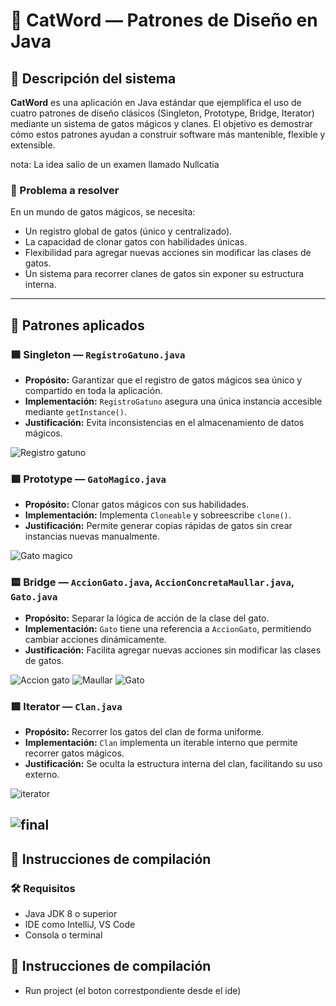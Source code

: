 # 🐾 CatWord — Patrones de Diseño en Java

## 📘 Descripción del sistema

**CatWord** es una aplicación en Java estándar que ejemplifica el uso de cuatro patrones de diseño clásicos (Singleton, Prototype, Bridge, Iterator) mediante un sistema de gatos mágicos y clanes. El objetivo es demostrar cómo estos patrones ayudan a construir software más mantenible, flexible y extensible.

nota: La idea salio de un examen llamado Nullcatia

### 🎯 Problema a resolver

En un mundo de gatos mágicos, se necesita:
- Un registro global de gatos (único y centralizado).
- La capacidad de clonar gatos con habilidades únicas.
- Flexibilidad para agregar nuevas acciones sin modificar las clases de gatos.
- Un sistema para recorrer clanes de gatos sin exponer su estructura interna.

---

## 🧠 Patrones aplicados

### 🟦 Singleton — `RegistroGatuno.java`

- **Propósito:** Garantizar que el registro de gatos mágicos sea único y compartido en toda la aplicación.
- **Implementación:** `RegistroGatuno` asegura una única instancia accesible mediante `getInstance()`.
- **Justificación:** Evita inconsistencias en el almacenamiento de datos mágicos.

![Registro gatuno](img/Singleton.png) 

### 🟩 Prototype — `GatoMagico.java`

- **Propósito:** Clonar gatos mágicos con sus habilidades.
- **Implementación:** Implementa `Cloneable` y sobreescribe `clone()`.
- **Justificación:** Permite generar copias rápidas de gatos sin crear instancias nuevas manualmente.

![Gato magico](img/Prototype.png)

### 🟨 Bridge — `AccionGato.java`, `AccionConcretaMaullar.java`, `Gato.java`

- **Propósito:** Separar la lógica de acción de la clase del gato.
- **Implementación:** `Gato` tiene una referencia a `AccionGato`, permitiendo cambiar acciones dinámicamente.
- **Justificación:** Facilita agregar nuevas acciones sin modificar las clases de gatos.

![Accion gato](img/accionGato.png)
![Maullar](img/maullar.png)
![Gato](img/gato.png)

### 🟥 Iterator — `Clan.java`

- **Propósito:** Recorrer los gatos del clan de forma uniforme.
- **Implementación:** `Clan` implementa un iterable interno que permite recorrer gatos mágicos.
- **Justificación:** Se oculta la estructura interna del clan, facilitando su uso externo.

![iterator](img/iterator.png)

![final](img/final.png)
---

## 🚀 Instrucciones de compilación 

### 🛠 Requisitos

- Java JDK 8 o superior
- IDE como IntelliJ, VS Code 
- Consola o terminal

## 🚀 Instrucciones de compilación 

- Run project (el boton correstpondiente desde el ide)

